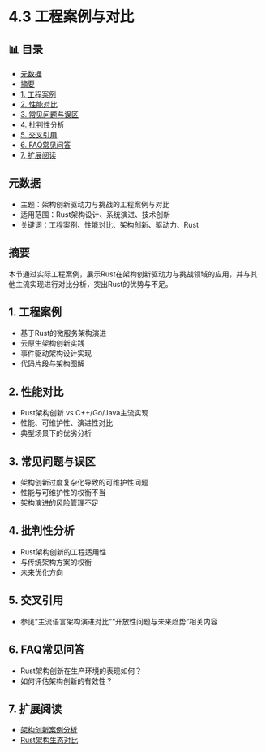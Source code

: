 ﻿# 4.3 工程案例与对比


## 📊 目录

- [元数据](#元数据)
- [摘要](#摘要)
- [1. 工程案例](#1-工程案例)
- [2. 性能对比](#2-性能对比)
- [3. 常见问题与误区](#3-常见问题与误区)
- [4. 批判性分析](#4-批判性分析)
- [5. 交叉引用](#5-交叉引用)
- [6. FAQ常见问答](#6-faq常见问答)
- [7. 扩展阅读](#7-扩展阅读)


## 元数据

- 主题：架构创新驱动力与挑战的工程案例与对比
- 适用范围：Rust架构设计、系统演进、技术创新
- 关键词：工程案例、性能对比、架构创新、驱动力、Rust

## 摘要

本节通过实际工程案例，展示Rust在架构创新驱动力与挑战领域的应用，并与其他主流实现进行对比分析，突出Rust的优势与不足。

## 1. 工程案例

- 基于Rust的微服务架构演进
- 云原生架构创新实践
- 事件驱动架构设计实现
- 代码片段与架构图解

## 2. 性能对比

- Rust架构创新 vs C++/Go/Java主流实现
- 性能、可维护性、演进性对比
- 典型场景下的优劣分析

## 3. 常见问题与误区

- 架构创新过度复杂化导致的可维护性问题
- 性能与可维护性的权衡不当
- 架构演进的风险管理不足

## 4. 批判性分析

- Rust架构创新的工程适用性
- 与传统架构方案的权衡
- 未来优化方向

## 5. 交叉引用

- 参见“主流语言架构演进对比”“开放性问题与未来趋势”相关内容

## 6. FAQ常见问答

- Rust架构创新在生产环境的表现如何？
- 如何评估架构创新的有效性？

## 7. 扩展阅读

- [架构创新案例分析](https://github.com/rust-lang/awesome-rust)
- [Rust架构生态对比](https://martinfowler.com/articles/patterns-of-distributed-systems/)
